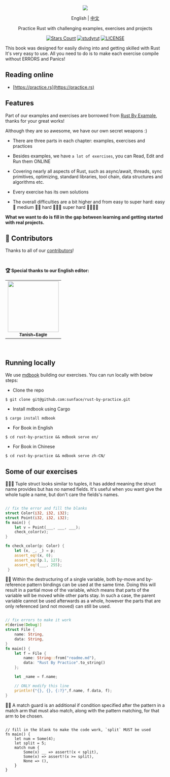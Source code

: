 <div align="center">
    <img src="https://github.com/sunface/rust-by-practice/blob/master/en/assets/header.jpg?raw=true">
</div>

<p align="center">
    <span>English</span>
    <span> | </span>
    <a href="https://github.com/sunface/rust-by-practice/blob/master/zh-CN/src/why-exercise.md">中文</a>
</p>
    
<p align="center">Practice Rust with challenging examples, exercises and projects</p>
    
<div align="center">

[![Stars Count](https://img.shields.io/github/stars/sunface/rust-by-practice?style=flat)](https://github.com/sunface/rust-by-practice/stargazers)
[![studyrut](https://img.shields.io/badge/RustCn-orange)](https://hirust.cn)
[![LICENSE](https://img.shields.io/badge/license-CC_BY_4.0-green?style=flat)](https://github.com/sunface/rust-by-practice/blob/master/LICENSE)

</div>

This book was designed for easily diving into and getting skilled with Rust It's very easy to use. All you need to do is to make each exercise compile without ERRORS and Panics!

## Reading online

- [https://practice.rs](https://practice.rs)

## Features

Part of our examples and exercises are borrowed from [Rust By Example](https://github.com/rust-lang/rust-by-example), thanks for your great works!

Although they are so awesome, we have our own secret weapons :)

- There are three parts in each chapter: examples, exercises and practices

- Besides examples, we have `a lot of exercises`, you can Read, Edit and Run them ONLINE

- Covering nearly all aspects of Rust, such as async/await, threads, sync primitives, optimizing, standard libraries, tool chain, data structures and algorithms etc.

- Every exercise has its own solutions

- The overall difficulties are a bit higher and from easy to super hard: easy 🌟 medium 🌟🌟 hard 🌟🌟🌟 super hard 🌟🌟🌟🌟

**What we want to do is fill in the gap between learning and getting started with real projects.**

## 🏅 Contributors

Thanks to all of our [contributors](https://github.com/sunface/rust-by-practice/graphs/contributors)!

<br />

**🏆 Special thanks to our English editor:**

<table>
    <tr>
        <td align="center">
            <a href="https://github.com/Tanish-Eagle">
                <img src="https://avatars.githubusercontent.com/u/71984506?v=4?s=100" width="160px"   alt=""/>
                <br />
                <sub><b>Tanish-Eagle</b></sub>
            </a>
        </td>
    </tr>
</table>

<br />

## Running locally

We use [mdbook](https://rust-lang.github.io/mdBook/) building our exercises. You can run locally with below steps:

- Clone the repo

```shell
$ git clone git@github.com:sunface/rust-by-practice.git
```

- Install mdbook using Cargo

```shell
$ cargo install mdbook
```

- For Book in English

```shell
$ cd rust-by-practice && mdbook serve en/
```

- For Book in Chinese

```shell
$ cd rust-by-practice && mdbook serve zh-CN/
```

## Some of our exercises

🌟🌟🌟 Tuple struct looks similar to tuples, it has added meaning the struct name provides but has no named fields. It's useful when you want give the whole tuple a name, but don't care the fields's names.

```rust

// fix the error and fill the blanks
struct Color(i32, i32, i32);
struct Point(i32, i32, i32);
fn main() {
    let v = Point(___, ___, ___);
    check_color(v);
}

fn check_color(p: Color) {
    let (x, _, _) = p;
    assert_eq!(x, 0);
    assert_eq!(p.1, 127);
    assert_eq!(___, 255);
 }
```

🌟🌟 Within the destructuring of a single variable, both by-move and by-reference pattern bindings can be used at the same time. Doing this will result in a partial move of the variable, which means that parts of the variable will be moved while other parts stay. In such a case, the parent variable cannot be used afterwards as a whole, however the parts that are only referenced (and not moved) can still be used.

```rust

// fix errors to make it work
#[derive(Debug)]
struct File {
    name: String,
    data: String,
}
fn main() {
    let f = File {
        name: String::from("readme.md"),
        data: "Rust By Practice".to_string()
    };

    let _name = f.name;

    // ONLY modify this line
    println!("{}, {}, {:?}",f.name, f.data, f);
}
```

🌟🌟 A match guard is an additional if condition specified after the pattern in a match arm that must also match, along with the pattern matching, for that arm to be chosen.

```rust,editable

// fill in the blank to make the code work, `split` MUST be used
fn main() {
    let num = Some(4);
    let split = 5;
    match num {
        Some(x) __ => assert!(x < split),
        Some(x) => assert!(x >= split),
        None => (),
    }
}
```
